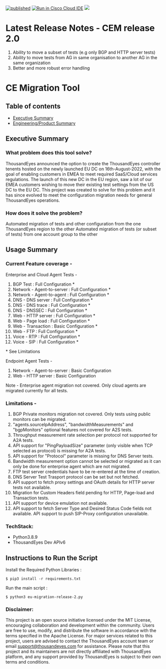 [![published](https://static.production.devnetcloud.com/codeexchange/assets/images/devnet-published.svg)](https://developer.cisco.com/codeexchange/github/repo/adchella-te/EU-migration-tool)
[![Run in Cisco Cloud IDE](https://static.production.devnetcloud.com/codeexchange/assets/images/devnet-runable-icon.svg)](https://developer.cisco.com/codeexchange/devenv/adchella-te/EU-migration-tool/)
![](https://visitor-badge.glitch.me/badge?page_id=adchella-te.eu-migration-too)

# Latest Release Notes - CEM release 2.0
1. Ability to move a subset of tests (e.g only BGP and HTTP server tests)
2. Ability to move tests from AG in same organisation to another AG in the same organization
3. Better and more robust error handling

# CE Migration Tool
## Table of contents
* [Executive Summary](#executive-summary)
* [Engineering/Product Summary](#usage-summary)

## Executive Summary
### What problem does this tool solve?
ThousandEyes announced the option to create the ThousandEyes controller tenents hosted on the newly launched EU DC on 16th-August-2022, with the goal of enabling customers in EMEA to meet required SaaS/Cloud services regulations. The launch of this new DC in the EU region, saw a lot of our EMEA customers wishing to move their existing test settings from the US DC to the EU DC. This project was created to solve for this problem and it has since evolved to meet the configuration migration needs for general ThousandEyes operations. 

### How does it solve the problem?
Automated migration of tests and other configuration from the one ThousandEyes region to the other
Automated migration of tests (or subset of tests) from one account group to the other 

## Usage Summary
### Current Feature coverage -
Enterprise and Cloud Agent Tests -
1. BGP Test : Full Configuration *
2. Network - Agent-to-server : Full Configuration *
3. Network - Agent-to-agent : Full Configuration *
4. DNS - DNS server : Full Configuration *
5. DNS - DNS trace : Full Configuration *
6. DNS - DNSSEC : Full Configuration *
7. Web - HTTP server : Full Configuration *
8. Web - Page load : Full Configuration *
9. Web - Transaction : Basic Configuration *
10. Web - FTP : Full Configuration *
11. Voice - RTP : Full Configuration *
12. Voice - SIP : Full Configuration *

\* See Limitations

Endpoint Agent Tests -
1. Network - Agent-to-server : Basic Configuration
2. Web - HTTP server : Basic Configuration

Note - Enterprise agent migration not covered. Only cloud agents are migrated currently for all tests. 

### Limitations - 
1. BGP Private monitors migration not covered. Only tests using public monitors can be migrated.
2. "agents.sourceIpAddress", "bandwidthMeasurements" and "bgpMonitors" optional features not covered for A2S tests.
3. Throughput measurement rate selection per protocol not supported for A2A tests.
4. API support for "PingPayloadSize" parameter (only visible when TCP selected as protocol) is missing for A2A tests.
5. API support for "Protocol" parameter is missing for DNS Server tests.
6. Bandwidth measurement option cannot be selected or migrated as it can only be done for enterprise agent which are not migrated.
7. FTP test server credentials have to be re-entered at the time of creation.
8. DNS Server Test Trasport protocol can be set but not fetched.
9. API support to fetch proxy settings and OAuth details for HTTP server tests not available.
10. Migration for Custom Headers field pending for HTTP, Page-load and Transaction tests.
11. API support for device emulation not available.
12. API support to fetch Server Type and Desired Status Code fields not available. API support to push SIP-Proxy configuration unavailable.

### TechStack:
* Python3.8.9
* ThousandEyes Dev APIv6	

## Instructions to Run the Script

Install the Required Python Libraries :

    $ pip3 install -r requirements.txt

Run the main script :
    
    $ python3 eu-migration-release-2.py

### Disclaimer:
This project is an open source initiative licensed under the MIT License, encouraging collaboration and development within the community. Users are free to use, modify, and distribute the software in accordance with the terms specified in the Apache License. For major services related to this project, users are advised to contact the ThousandEyes account team or email support@thousandeyes.com for assistance. Please note that this project and its maintainers are not directly affiliated with ThousandEyes platform, and any support provided by ThousandEyes is subject to their own terms and conditions.

